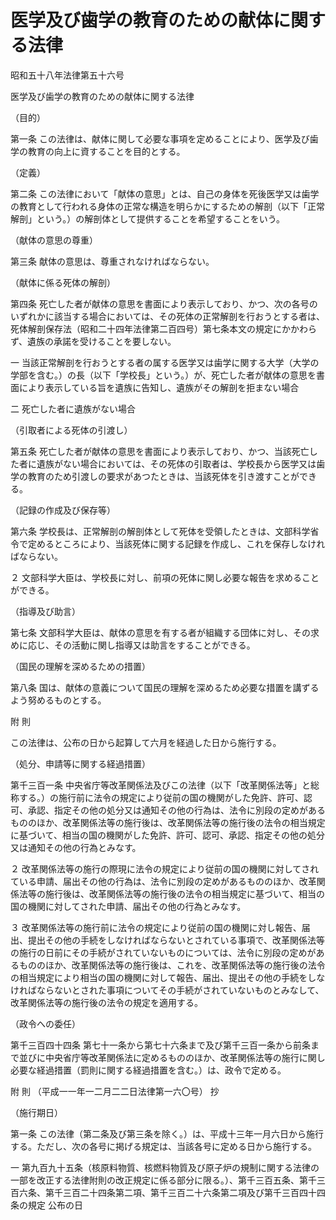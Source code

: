 # 医学及び歯学の教育のための献体に関する法律

昭和五十八年法律第五十六号

医学及び歯学の教育のための献体に関する法律

（目的）

第一条 この法律は、献体に関して必要な事項を定めることにより、医学及び歯学の教育の向上に資することを目的とする。

（定義）

第二条 この法律において「献体の意思」とは、自己の身体を死後医学又は歯学の教育として行われる身体の正常な構造を明らかにするための解剖（以下「正常解剖」という。）の解剖体として提供することを希望することをいう。

（献体の意思の尊重）

第三条 献体の意思は、尊重されなければならない。

（献体に係る死体の解剖）

第四条 死亡した者が献体の意思を書面により表示しており、かつ、次の各号のいずれかに該当する場合においては、その死体の正常解剖を行おうとする者は、死体解剖保存法（昭和二十四年法律第二百四号）第七条本文の規定にかかわらず、遺族の承諾を受けることを要しない。

一 当該正常解剖を行おうとする者の属する医学又は歯学に関する大学（大学の学部を含む。）の長（以下「学校長」という。）が、死亡した者が献体の意思を書面により表示している旨を遺族に告知し、遺族がその解剖を拒まない場合

二 死亡した者に遺族がない場合

（引取者による死体の引渡し）

第五条 死亡した者が献体の意思を書面により表示しており、かつ、当該死亡した者に遺族がない場合においては、その死体の引取者は、学校長から医学又は歯学の教育のため引渡しの要求があつたときは、当該死体を引き渡すことができる。

（記録の作成及び保存等）

第六条 学校長は、正常解剖の解剖体として死体を受領したときは、文部科学省令で定めるところにより、当該死体に関する記録を作成し、これを保存しなければならない。

２ 文部科学大臣は、学校長に対し、前項の死体に関し必要な報告を求めることができる。

（指導及び助言）

第七条 文部科学大臣は、献体の意思を有する者が組織する団体に対し、その求めに応じ、その活動に関し指導又は助言をすることができる。

（国民の理解を深めるための措置）

第八条 国は、献体の意義について国民の理解を深めるため必要な措置を講ずるよう努めるものとする。

附 則

この法律は、公布の日から起算して六月を経過した日から施行する。

（処分、申請等に関する経過措置）

第千三百一条 中央省庁等改革関係法及びこの法律（以下「改革関係法等」と総称する。）の施行前に法令の規定により従前の国の機関がした免許、許可、認可、承認、指定その他の処分又は通知その他の行為は、法令に別段の定めがあるもののほか、改革関係法等の施行後は、改革関係法等の施行後の法令の相当規定に基づいて、相当の国の機関がした免許、許可、認可、承認、指定その他の処分又は通知その他の行為とみなす。

２ 改革関係法等の施行の際現に法令の規定により従前の国の機関に対してされている申請、届出その他の行為は、法令に別段の定めがあるもののほか、改革関係法等の施行後は、改革関係法等の施行後の法令の相当規定に基づいて、相当の国の機関に対してされた申請、届出その他の行為とみなす。

３ 改革関係法等の施行前に法令の規定により従前の国の機関に対し報告、届出、提出その他の手続をしなければならないとされている事項で、改革関係法等の施行の日前にその手続がされていないものについては、法令に別段の定めがあるもののほか、改革関係法等の施行後は、これを、改革関係法等の施行後の法令の相当規定により相当の国の機関に対して報告、届出、提出その他の手続をしなければならないとされた事項についてその手続がされていないものとみなして、改革関係法等の施行後の法令の規定を適用する。

（政令への委任）

第千三百四十四条 第七十一条から第七十六条まで及び第千三百一条から前条まで並びに中央省庁等改革関係法に定めるもののほか、改革関係法等の施行に関し必要な経過措置（罰則に関する経過措置を含む。）は、政令で定める。

附 則 （平成一一年一二月二二日法律第一六〇号） 抄

（施行期日）

第一条 この法律（第二条及び第三条を除く。）は、平成十三年一月六日から施行する。ただし、次の各号に掲げる規定は、当該各号に定める日から施行する。

一 第九百九十五条（核原料物質、核燃料物質及び原子炉の規制に関する法律の一部を改正する法律附則の改正規定に係る部分に限る。）、第千三百五条、第千三百六条、第千三百二十四条第二項、第千三百二十六条第二項及び第千三百四十四条の規定 公布の日
